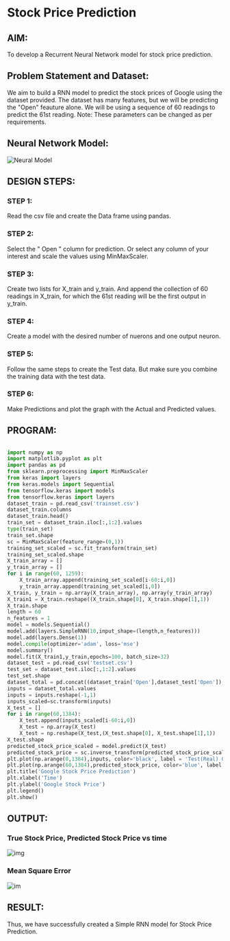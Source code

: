 # Stock Price Prediction

## AIM:

To develop a Recurrent Neural Network model for stock price prediction.

## Problem Statement and Dataset:

We aim to build a RNN model to predict the stock prices of Google using the dataset provided. The dataset has many features, but we will be predicting the "Open" feauture alone. We will be using a sequence of 60 readings to predict the 61st reading. Note: These parameters can be changed as per requirements.

## Neural Network Model:

![Neural Model](https://user-images.githubusercontent.com/75413726/196022813-d4e0884b-3fd2-41ef-8f33-a61f7db638a6.png)

## DESIGN STEPS:

### STEP 1:
Read the csv file and create the Data frame using pandas.

### STEP 2:
Select the " Open " column for prediction. Or select any column of your interest and scale the values using MinMaxScaler.

### STEP 3:
Create two lists for X_train and y_train. And append the collection of 60 readings in X_train, for which the 61st reading will be the first output in y_train.

### STEP 4:
Create a model with the desired number of nuerons and one output neuron.

### STEP 5:
Follow the same steps to create the Test data. But make sure you combine the training data with the test data.

### STEP 6:
Make Predictions and plot the graph with the Actual and Predicted values.

## PROGRAM:
```python

import numpy as np
import matplotlib.pyplot as plt
import pandas as pd
from sklearn.preprocessing import MinMaxScaler
from keras import layers
from keras.models import Sequential
from tensorflow.keras import models
from tensorflow.keras import layers
dataset_train = pd.read_csv('trainset.csv')
dataset_train.columns
dataset_train.head()
train_set = dataset_train.iloc[:,1:2].values
type(train_set)
train_set.shape
sc = MinMaxScaler(feature_range=(0,1))
training_set_scaled = sc.fit_transform(train_set)
training_set_scaled.shape
X_train_array = []
y_train_array = []
for i in range(60, 1259):
    X_train_array.append(training_set_scaled[i-60:i,0])
    y_train_array.append(training_set_scaled[i,0])
X_train, y_train = np.array(X_train_array), np.array(y_train_array)
X_train1 = X_train.reshape((X_train.shape[0], X_train.shape[1],1))
X_train.shape
length = 60
n_features = 1
model = models.Sequential()
model.add(layers.SimpleRNN(10,input_shape=(length,n_features)))
model.add(layers.Dense(1))
model.compile(optimizer='adam', loss='mse')
model.summary()
model.fit(X_train1,y_train,epochs=100, batch_size=32)
dataset_test = pd.read_csv('testset.csv')
test_set = dataset_test.iloc[:,1:2].values
test_set.shape
dataset_total = pd.concat((dataset_train['Open'],dataset_test['Open']),axis=0)
inputs = dataset_total.values
inputs = inputs.reshape(-1,1)
inputs_scaled=sc.transform(inputs)
X_test = []
for i in range(60,1384):
    X_test.append(inputs_scaled[i-60:i,0])
    X_test = np.array(X_test)
    X_test = np.reshape(X_test,(X_test.shape[0], X_test.shape[1],1))
X_test.shape
predicted_stock_price_scaled = model.predict(X_test)
predicted_stock_price = sc.inverse_transform(predicted_stock_price_scaled)
plt.plot(np.arange(0,1384),inputs, color='black', label = 'Test(Real) Google stock price')
plt.plot(np.arange(60,1384),predicted_stock_price, color='blue', label = 'Predicted Google stock price')
plt.title('Google Stock Price Prediction')
plt.xlabel('Time')
plt.ylabel('Google Stock Price')
plt.legend()
plt.show()

```
## OUTPUT:

### True Stock Price, Predicted Stock Price vs time

![img](https://user-images.githubusercontent.com/75413726/196022955-ed35b212-15c7-4fe5-8bca-a724f6969bcf.png)

### Mean Square Error

![im](https://user-images.githubusercontent.com/75413726/196022962-fe09c459-00fa-47c1-a79c-66231a199478.png)

## RESULT:

Thus, we have successfully created a Simple RNN model for Stock Price Prediction.


